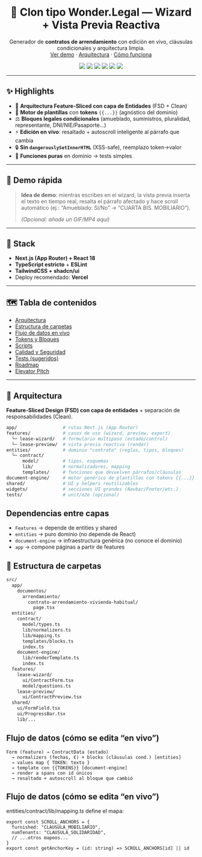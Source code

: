 <!-- PROJECT LOGO -->
<p align="center">
  <h1 align="center">🧩 Clon tipo Wonder.Legal — Wizard + Vista Previa Reactiva</h1>
  <p align="center">
    Generador de <b>contratos de arrendamiento</b> con edición en vivo, cláusulas condicionales y arquitectura limpia.
    <br />
    <a href="https://wonder-clon.vercel.app">Ver demo</a>
    ·
    <a href="#-arquitectura">Arquitectura</a>
    ·
    <a href="#-flujo-de-datos-en-vivo">Cómo funciona</a>
  </p>
  <p align="center">
    <img src="https://img.shields.io/badge/Next.js-App%20Router-000000?logo=nextdotjs" />
    <img src="https://img.shields.io/badge/TypeScript-Strict-3178C6?logo=typescript&logoColor=white" />
    <img src="https://img.shields.io/badge/Tailwind-CSS-38BDF8?logo=tailwindcss&logoColor=white" />
    <img src="https://img.shields.io/badge/shadcn-ui-000" />
    <img src="https://img.shields.io/badge/Deployed%20on-Vercel-000000?logo=vercel" />
    <img src="https://img.shields.io/badge/License-MIT-green" />
  </p>
</p>

---

## ✨ Highlights

- 🧠 **Arquitectura Feature-Sliced con capa de Entidades** (FSD + Clean)
- 🧵 **Motor de plantillas** con **tokens** `{{...}}` (agnóstico del dominio)
- ⚖️ **Bloques legales condicionales** (amueblado, suministros, pluralidad, representante, DNI/NIE/Pasaporte…)
- ⚡ **Edición en vivo**: resaltado + autoscroll inteligente al párrafo que cambia
- 🔒 **Sin `dangerouslySetInnerHTML`** (XSS-safe), reemplazo token→valor
- 🧪 **Funciones puras** en dominio → tests simples

---

## 📸 Demo rápida

> **Idea de demo**: mientras escribes en el wizard, la vista previa inserta el texto en tiempo real, resalta el párrafo afectado y hace scroll automático (ej.: “Amueblado: Sí/No” → “CUARTA BIS. MOBILIARIO”).
>
> *(Opcional: añade un GIF/MP4 aquí)*

---

## 🧰 Stack

- **Next.js (App Router) + React 18**
- **TypeScript estricto** + **ESLint**
- **TailwindCSS + shadcn/ui**
- Deploy recomendado: **Vercel**

---

## 🗺️ Tabla de contenidos

- [Arquitectura](#-arquitectura)
- [Estructura de carpetas](#-estructura-de-carpetas)
- [Flujo de datos en vivo](#-flujo-de-datos-en-vivo)
- [Tokens y Bloques](#-tokens-y-bloques)
- [Scripts](#-scripts)
- [Calidad y Seguridad](#-calidad-y-seguridad)
- [Tests (sugeridos)](#-tests-sugeridos)
- [Roadmap](#-roadmap)
- [Elevator Pitch](#-elevator-pitch)

---

## 🧱 Arquitectura

**Feature-Sliced Design (FSD) con capa de entidades** + separación de responsabilidades (Clean).

```bash
app/                 # rutas Next.js (App Router)
features/            # casos de uso (wizard, preview, export)
  └─ lease-wizard/   # formulario multipaso (estado/control)
  └─ lease-preview/  # vista previa reactiva (render)
entities/            # dominio "contrato" (reglas, tipos, bloques)
  └─ contract/
      model/         # tipos, esquemas
      lib/           # normalizadores, mapping
      templates/     # funciones que devuelven párrafos/cláusulas
document-engine/     # motor genérico de plantillas con tokens {{...}}
shared/              # UI y helpers reutilizables
widgets/             # secciones UI grandes (Navbar/Footer/etc.)
tests/               # unit/e2e (opcional)
```

## Dependencias entre capas

- `Features` → depende de entities y shared
- `entities` → puro dominio (no depende de React)
- `document-engine` → infraestructura genérica (no conoce el dominio)
- `app` → compone páginas a partir de features


## 📁 Estructura de carpetas

```bash
src/
  app/
    documentos/
      arrendamiento/
        contrato-arrendamiento-vivienda-habitual/
          page.tsx
  entities/
    contract/
      model/types.ts
      lib/normalizers.ts
      lib/mapping.ts
      templates/blocks.ts
      index.ts
    document-engine/
      lib/renderTemplate.ts
      index.ts
  features/
    lease-wizard/
      ui/ContractForm.tsx
      model/questions.ts
    lease-preview/
      ui/ContractPreview.tsx
  shared/
    ui/FormField.tsx
    ui/ProgressBar.tsx
    lib/...
```

## Flujo de datos (cómo se edita “en vivo”)

```
Form (feature) → ContractData (estado)
  → normalizers (fechas, €) + blocks (cláusulas cond.) [entities]
  → values map { TOKEN: texto }
  → template con {{TOKENS}} [document-engine]
  → render a spans con id únicos
  → resaltado + autoscroll al bloque que cambió

```

## Flujo de datos (cómo se edita “en vivo”)

entities/contract/lib/mapping.ts define el mapa:

```
export const SCROLL_ANCHORS = {
  furnished: "CLAUSULA_MOBILIARIO",
  numTenants: "CLAUSULA_SOLIDARIDAD",
  // ...otros mapeos...
}
export const getAnchorKey = (id: string) => SCROLL_ANCHORS[id] || id

```
